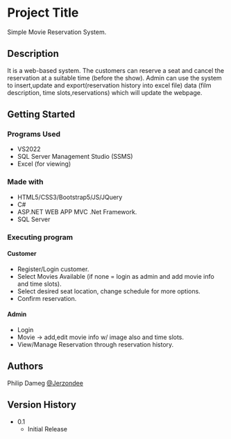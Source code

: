 # Project Title

Simple Movie Reservation System.

## Description

It is a web-based system. The customers can reserve a seat and cancel the reservation at a suitable time (before the show). 
Admin can use the system to insert,update and export(reservation history into excel file) data (film description, time slots,reservations) which will update the webpage.

## Getting Started

### Programs Used

* VS2022
* SQL Server Management Studio (SSMS)
* Excel (for viewing)

### Made with

* HTML5/CSS3/Bootstrap5/JS/JQuery
* C#
* ASP.NET WEB APP MVC .Net Framework.
* SQL Server

### Executing program

#### Customer
* Register/Login customer.
* Select Movies Available (if none = login as admin and add movie info and time slots).
* Select desired seat location, change schedule for more options.
* Confirm reservation.
#### Admin
* Login
* Movie -> add,edit movie info w/ image also and time slots.
* View/Manage Reservation through reservation history.


## Authors

Philip Dameg 
[@Jerzondee](https://twitter.com/jerzondee)

## Version History

* 0.1
    * Initial Release

